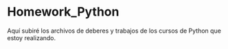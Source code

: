 # Homework_Python
Aquí subiré los archivos de deberes y trabajos de los cursos de Python que estoy realizando.
